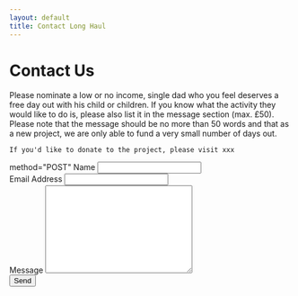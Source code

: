 ```yaml
---
layout: default
title: Contact Long Haul
---
```


<div id="contact">
  <h1 class="pageTitle">Contact Us</h1>
  <div class="contactContent">
    <p>Please nominate a low or no income, single dad who you feel deserves a free day out with his child or children. If you know what the activity they would like to do is, please also list it in the message section (max. £50). Please note that the message should be no more than 50 words and that as a new project, we are only able to fund a very small number of days out.
    
    If you'd like to donate to the project, please visit xxx
    

  <form action="http://formspree.io/dadsdayout@outlook.com">
    method="POST"
    <label for="name">Name</label>    
    <input type="text" id="name" name="name" class="full-width"><br>
    <label for="email">Email Address</label>
    <input type="email" id="email" name="_replyto" class="full-width"><br>
    <label for="message">Message</label>
    <textarea name="message" id="message" cols="30" rows="10" class="full-width"></textarea><br>
    <input type="submit" value="Send" class="button">
  </form>
</div>
